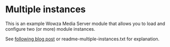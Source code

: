 Multiple instances
==================

This is an example Wowza Media Server module that allows you to load
and configure two (or more) module instances.

See [following blog post](http://wejn.com/blog/2013/04/on-multiple-wowza-module-instances/) or readme-multiple-instances.txt for explanation.
